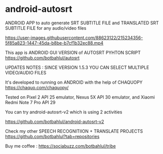 # android-autosrt
ANDROID APP to auto generate SRT SUBTITLE FILE and TRANSLATED SRT SUBTITLE FILE for any audio/video files

https://user-images.githubusercontent.com/88623122/215234356-5f85a823-1447-45da-b8be-b7cf1b32ec88.mp4

This app is ANDROID GUI VERSION of AUTOSRT PYHTON SCRIPT https://github.com/botbahlul/autosrt

UPDATES NOTES : SINCE VERSION 1.5.3 YOU CAN SELECT MULTIPLE VIDEO/AUDIO FILES

It's developed to running on ANDROID with the help of CHAQUOPY https://chaquo.com/chaquopy/

Tested on Pixel 2 API 25 emulator, Nexus 5X API 30 emulator, and Xiaomi Redmi Note 7 Pro API 29

You can try android-autosrt-v2 which is using 2 activities

https://github.com/botbahlul/android-autosrt-v2

Check my other SPEECH RECOGNITIION + TRANSLATE PROJECTS https://github.com/botbahlul?tab=repositories

Buy me coffee : https://sociabuzz.com/botbahlul/tribe
